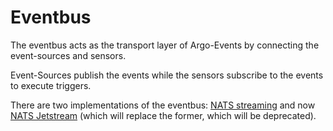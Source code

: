 # Eventbus

The eventbus acts as the transport layer of Argo-Events by connecting the event-sources and sensors.

Event-Sources publish the events while the sensors subscribe to the events to execute triggers.

There are two implementations of the eventbus: [NATS streaming](https://docs.nats.io/legacy/stan/intro#:~:text=NATS%20Streaming%20is%20a%20data,with%20the%20core%20NATS%20platform.) and now [NATS Jetstream](https://docs.nats.io/nats-concepts/jetstream) (which will replace the former, which will be deprecated).
